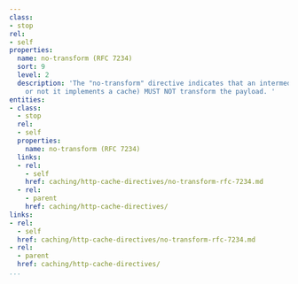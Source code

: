 ```yaml
---
class:
- stop
rel:
- self
properties:
  name: no-transform (RFC 7234)
  sort: 9
  level: 2
  description: 'The "no-transform" directive indicates that an intermediary (whether
    or not it implements a cache) MUST NOT transform the payload. '
entities:
- class:
  - stop
  rel:
  - self
  properties:
    name: no-transform (RFC 7234)
  links:
  - rel:
    - self
    href: caching/http-cache-directives/no-transform-rfc-7234.md
  - rel:
    - parent
    href: caching/http-cache-directives/
links:
- rel:
  - self
  href: caching/http-cache-directives/no-transform-rfc-7234.md
- rel:
  - parent
  href: caching/http-cache-directives/
...
```

